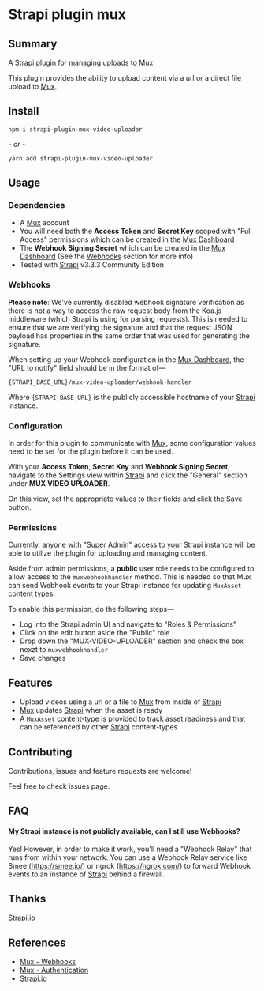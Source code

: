 # Strapi plugin mux

## Summary

A [Strapi](https://strapi.io/) plugin for managing uploads to [Mux](https://mux.com).

This plugin provides the ability to upload content via a url or a direct file upload to [Mux](https://mux.com).

## Install

```
npm i strapi-plugin-mux-video-uploader
```

_- or -_

```
yarn add strapi-plugin-mux-video-uploader
```

## Usage

### Dependencies

- A [Mux](https://mux.com) account
- You will need both the **Access Token** and **Secret Key** scoped with "Full Access" permissions which can be created in the [Mux Dashboard](https://dashboard.mux.com/settings/access-tokens)
- The **Webhook Signing Secret** which can be created in the [Mux Dashboard](https://dashboard.mux.com/settings/webhooks) (See the [Webhooks](#Webhooks) section for more info)
- Tested with [Strapi](https://strapi.io/) v3.3.3 Community Edition

### Webhooks

**Please note**: We've currently disabled webhook signature verification as there is not a way to access the raw request body from the Koa.js middleware (which Strapi is using for parsing requests).  This is needed to ensure that we are verifying the signature and that the request JSON payload has properties in the same order that was used for generating the signature.

When setting up your Webhook configuration in the [Mux Dashboard](https://dashboard.mux.com/settings/webhooks), the "URL to notify" field should be in the format of—

```
{STRAPI_BASE_URL}/mux-video-uploader/webhook-handler
```

Where `{STRAPI_BASE_URL}` is the publicly accessible hostname of your [Strapi](https://strapi.io/) instance.

### Configuration

In order for this plugin to communicate with [Mux](https://mux.com), some configuration values need to be set for the plugin before it can be used.

With your **Access Token**, **Secret Key** and **Webhook Signing Secret**, navigate to the Settings view within [Strapi](https://strapi.io/) and click the "General" section under **MUX VIDEO UPLOADER**.

On this view, set the appropriate values to their fields and click the Save button.

### Permissions

Currently, anyone with "Super Admin" access to your Strapi instance will be able to utilize the plugin for uploading and managing content.

Aside from admin permissions, a **public** user role needs to be configured to allow access to the `muxwebhookhandler` method. This is needed so that Mux can send Webhook events to your Strapi instance for updating `MuxAsset` content types.

To enable this permission, do the following steps—

- Log into the Strapi admin UI and navigate to "Roles & Permissions"
- Click on the edit button aside the "Public" role
- Drop down the "MUX-VIDEO-UPLOADER" section and check the box nexzt to `muxwebhookhandler`
- Save changes

## Features

- Upload videos using a url or a file to [Mux](https://mux.com) from inside of [Strapi](https://strapi.io/)
- [Mux](https://mux.com) updates [Strapi](https://strapi.io/) when the asset is ready
- A `MuxAsset` content-type is provided to track asset readiness and that can be referenced by other [Strapi](https://strapi.io/) content-types

## Contributing

Contributions, issues and feature requests are welcome!

Feel free to check issues page.

## FAQ

#### My Strapi instance is not publicly available, can I still use Webhooks?

Yes! However, in order to make it work, you'll need a "Webhook Relay" that runs from within your network. You can use a Webhook Relay service like Smee (https://smee.io/) or ngrok (https://ngrok.com/) to forward Webhook events to an instance of [Strapi](https://strapi.io/) behind a firewall.

## Thanks

[Strapi.io](https://strapi.io/)

## References

- [Mux - Webhooks](https://docs.mux.com/docs/webhooks)
- [Mux - Authentication](https://docs.mux.com/docs/authentication)
- [Strapi.io](https://strapi.io/)
